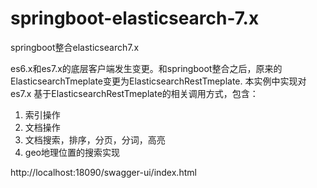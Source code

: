 # springboot-elasticsearch-7.x
springboot整合elasticsearch7.x

es6.x和es7.x的底层客户端发生变更。和springboot整合之后，原来的ElasticsearchTmeplate变更为ElasticsearchRestTmeplate.
本实例中实现对es7.x 基于ElasticsearchRestTmeplate的相关调用方式，包含：
1. 索引操作
2. 文档操作
3. 文档搜索，排序，分页，分词，高亮
4. geo地理位置的搜索实现



http://localhost:18090/swagger-ui/index.html
